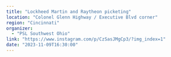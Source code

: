 ```yaml
---
title: "Lockheed Martin and Raytheon picketing"
location: "Colonel Glenn Highway / Executive Blvd corner"
region: "Cincinnati"
organizer:
  - "PSL Southwest Ohio"
link: "https://www.instagram.com/p/CzSasJMgCp3/?img_index=1"
date: "2023-11-09T16:30:00"
---
```

